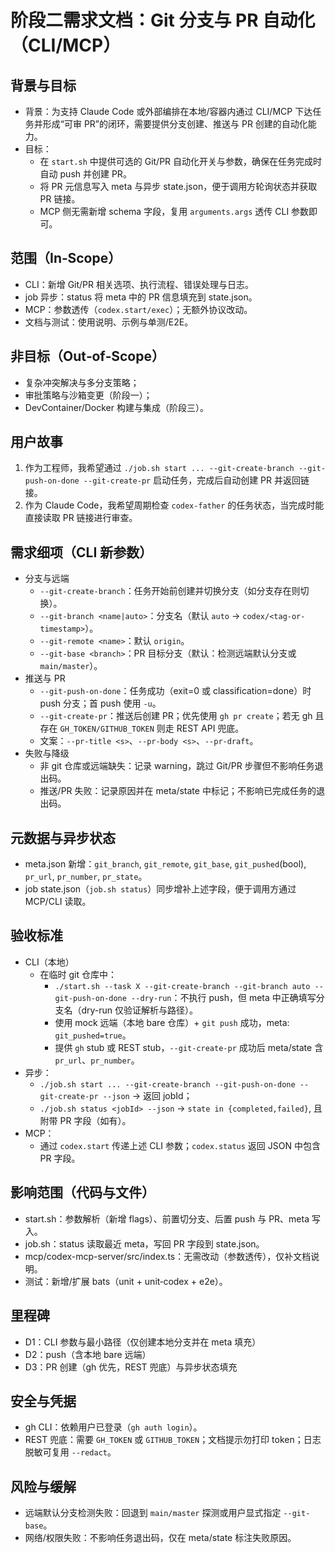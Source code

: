 # 阶段二需求文档：Git 分支与 PR 自动化（CLI/MCP）

## 背景与目标
- 背景：为支持 Claude Code 或外部编排在本地/容器内通过 CLI/MCP 下达任务并形成“可审 PR”的闭环，需要提供分支创建、推送与 PR 创建的自动化能力。
- 目标：
  - 在 `start.sh` 中提供可选的 Git/PR 自动化开关与参数，确保在任务完成时自动 push 并创建 PR。
  - 将 PR 元信息写入 meta 与异步 state.json，便于调用方轮询状态并获取 PR 链接。
  - MCP 侧无需新增 schema 字段，复用 `arguments.args` 透传 CLI 参数即可。

## 范围（In‑Scope）
- CLI：新增 Git/PR 相关选项、执行流程、错误处理与日志。
- job 异步：status 将 meta 中的 PR 信息填充到 state.json。
- MCP：参数透传（`codex.start/exec`）；无额外协议改动。
- 文档与测试：使用说明、示例与单测/E2E。

## 非目标（Out‑of‑Scope）
- 复杂冲突解决与多分支策略；
- 审批策略与沙箱变更（阶段一）；
- DevContainer/Docker 构建与集成（阶段三）。

## 用户故事
1) 作为工程师，我希望通过 `./job.sh start ... --git-create-branch --git-push-on-done --git-create-pr` 启动任务，完成后自动创建 PR 并返回链接。
2) 作为 Claude Code，我希望周期检查 `codex-father` 的任务状态，当完成时能直接读取 PR 链接进行审查。

## 需求细项（CLI 新参数）
- 分支与远端
  - `--git-create-branch`：任务开始前创建并切换分支（如分支存在则切换）。
  - `--git-branch <name|auto>`：分支名（默认 `auto` → `codex/<tag-or-timestamp>`）。
  - `--git-remote <name>`：默认 `origin`。
  - `--git-base <branch>`：PR 目标分支（默认：检测远端默认分支或 `main/master`）。
- 推送与 PR
  - `--git-push-on-done`：任务成功（exit=0 或 classification=done）时 push 分支；首 push 使用 `-u`。
  - `--git-create-pr`：推送后创建 PR；优先使用 `gh pr create`；若无 gh 且存在 `GH_TOKEN/GITHUB_TOKEN` 则走 REST API 兜底。
  - 文案：`--pr-title <s>`、`--pr-body <s>`、`--pr-draft`。
- 失败与降级
  - 非 git 仓库或远端缺失：记录 warning，跳过 Git/PR 步骤但不影响任务退出码。
  - 推送/PR 失败：记录原因并在 meta/state 中标记；不影响已完成任务的退出码。

## 元数据与异步状态
- meta.json 新增：`git_branch`, `git_remote`, `git_base`, `git_pushed`(bool), `pr_url`, `pr_number`, `pr_state`。
- job state.json（`job.sh status`）同步增补上述字段，便于调用方通过 MCP/CLI 读取。

## 验收标准
- CLI（本地）
  - 在临时 git 仓库中：
    - `./start.sh --task X --git-create-branch --git-branch auto --git-push-on-done --dry-run`：不执行 push，但 meta 中正确填写分支名（dry-run 仅验证解析与路径）。
    - 使用 mock 远端（本地 bare 仓库）+ `git push` 成功，meta: `git_pushed=true`。
    - 提供 `gh` stub 或 REST stub，`--git-create-pr` 成功后 meta/state 含 `pr_url`、`pr_number`。
- 异步：
  - `./job.sh start ... --git-create-branch --git-push-on-done --git-create-pr --json` → 返回 jobId；
  - `./job.sh status <jobId> --json` → `state in {completed,failed}`, 且附带 PR 字段（如有）。
- MCP：
  - 通过 `codex.start` 传递上述 CLI 参数；`codex.status` 返回 JSON 中包含 PR 字段。

## 影响范围（代码与文件）
- start.sh：参数解析（新增 flags）、前置切分支、后置 push 与 PR、meta 写入。
- job.sh：status 读取最近 meta，写回 PR 字段到 state.json。
- mcp/codex-mcp-server/src/index.ts：无需改动（参数透传），仅补文档说明。
- 测试：新增/扩展 bats（unit + unit‑codex + e2e）。

## 里程碑
- D1：CLI 参数与最小路径（仅创建本地分支并在 meta 填充）
- D2：push（含本地 bare 远端）
- D3：PR 创建（gh 优先，REST 兜底）与异步状态填充

## 安全与凭据
- gh CLI：依赖用户已登录（`gh auth login`）。
- REST 兜底：需要 `GH_TOKEN` 或 `GITHUB_TOKEN`；文档提示勿打印 token；日志脱敏可复用 `--redact`。

## 风险与缓解
- 远端默认分支检测失败：回退到 `main/master` 探测或用户显式指定 `--git-base`。
- 网络/权限失败：不影响任务退出码，仅在 meta/state 标注失败原因。

